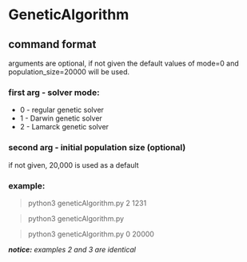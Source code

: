 # GeneticAlgorithm
## command format
arguments are optional, if not given the default values of mode=0 and population_size=20000 will be used.

### first arg - solver mode:
* 0 - regular genetic solver
* 1 - Darwin genetic solver
* 2 - Lamarck genetic solver

### second arg - initial population size (optional)
if not given, 20,000 is used as a default

### example:
> python3 geneticAlgorithm.py 2 1231

> python3 geneticAlgorithm.py

> python3 geneticAlgorithm.py 0 20000

<em>**notice:** examples 2 and 3 are identical </em>
